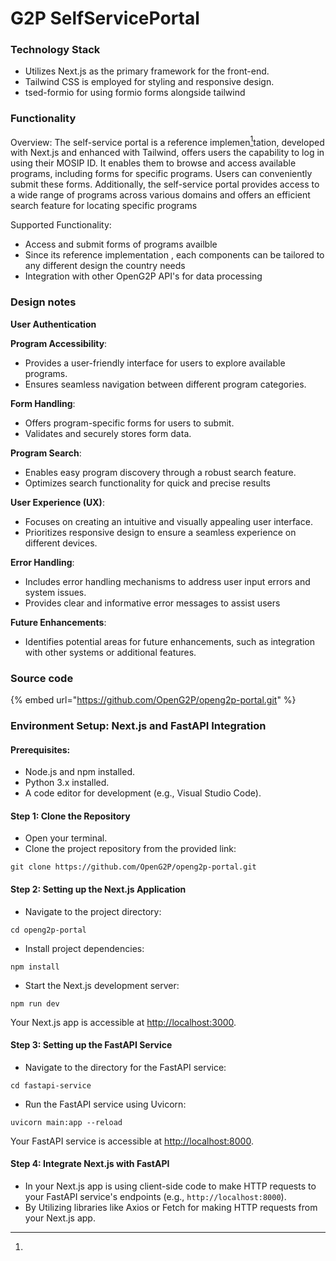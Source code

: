 # G2P SelfServicePortal

### Technology **Stack**

* Utilizes Next.js as the primary framework for the front-end.
* Tailwind CSS is employed for styling and responsive design.
* tsed-formio for using formio forms alongside tailwind

### Functionality

Overview: The self-service portal is a reference implemen[^1]tation, developed with Next.js and enhanced with Tailwind, offers users the capability to log in using their MOSIP ID. It enables them to browse and access available programs, including forms for specific programs. Users can conveniently submit these forms. Additionally, the self-service portal provides access to a wide range of programs across various domains and offers an efficient search feature for locating specific programs

Supported Functionality:

* Access  and submit forms of programs availble&#x20;
* Since its reference implementation , each components can be tailored to any different design the country needs&#x20;
* Integration with other OpenG2P API's for data processing

### Design notes

**User Authentication**



**Program Accessibility**:

* Provides a user-friendly interface for users to explore available programs.
* Ensures seamless navigation between different program categories.

**Form Handling**:

* Offers program-specific forms for users to submit.
* Validates and securely stores form data.

**Program Search**:

* Enables easy program discovery through a robust search feature.
* Optimizes search functionality for quick and precise results

**User Experience (UX)**:

* Focuses on creating an intuitive and visually appealing user interface.
* Prioritizes responsive design to ensure a seamless experience on different devices.

**Error Handling**:

* Includes error handling mechanisms to address user input errors and system issues.
* Provides clear and informative error messages to assist users

**Future Enhancements**:

* Identifies potential areas for future enhancements, such as integration with other systems or additional features.

### Source code

{% embed url="https://github.com/OpenG2P/openg2p-portal.git" %}

### Environment Setup: Next.js and FastAPI Integration

#### Prerequisites:

* Node.js and npm installed.
* Python 3.x installed.
* A code editor for development (e.g., Visual Studio Code).

#### Step 1: Clone the Repository

* Open your terminal.
* Clone the project repository from the provided link:

```
git clone https://github.com/OpenG2P/openg2p-portal.git
```

#### Step 2: Setting up the Next.js Application

* Navigate to the project directory:

```
cd openg2p-portal
```

* Install project dependencies:

```
npm install
```

* Start the Next.js development server:

```
npm run dev
```

Your Next.js app is accessible at [http://localhost:3000](http://localhost:3000/).

#### Step 3: Setting up the FastAPI Service

* Navigate to the directory for the FastAPI service:

```
cd fastapi-service
```

* Run the FastAPI service using Uvicorn:

```
uvicorn main:app --reload
```

Your FastAPI service is accessible at [http://localhost:8000](http://localhost:8000/).

#### Step 4: Integrate Next.js with FastAPI

* In your Next.js app is using client-side code to make HTTP requests to your FastAPI service's endpoints (e.g., `http://localhost:8000`).
* By Utilizing libraries like Axios or Fetch for making HTTP requests from your Next.js app.





[^1]: 
